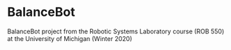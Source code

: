 # BalanceBot
BalanceBot project from the Robotic Systems Laboratory course (ROB 550) at the University of Michigan (Winter 2020)
